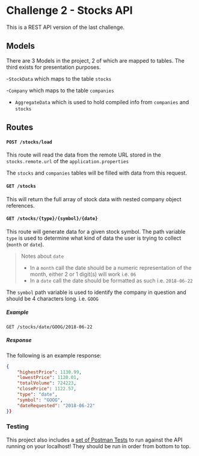 # Challenge 2 - Stocks API

This is a REST API version of the last challenge.

## Models

There are 3 Models in the project, 2 of which are mapped to tables. The third exists for presentation purposes.

-`StockData` which maps to the table `stocks`

-`Company` which maps to the table `companies`

- `AggregateData` which is used to hold compiled info from `companies` and `stocks`


## Routes

#### `POST /stocks/load`
This route will read the data from the remote URL stored in the `stocks.remote.url` of the `application.properties`

The `stocks` and `companies` tables will be filled with data from this request.

#### `GET /stocks`

This will return the full array of stock data with nested company object references.

#### `GET /stocks/{type}/{symbol}/{date}`

This route will generate data for a given stock symbol. The path variable `type` is used to determine what kind of data 
the user is trying to collect (`month` or `date`). 

> Notes about `date` 
> - In a `month` call the date should be a numeric representation of the 
month, either 2 or 1 digit(s) will work i.e. `06`
> - In a `date` call the date should be formatted as such
i.e. `2018-06-22`

The `symbol` path variable is used to identify the company in question
and should be 4 characters long. i.e. `GOOG`

##### Example

`GET /stocks/date/GOOG/2018-06-22`

##### Response

The following is an example response:

```json
{
    "highestPrice": 1130.99,
    "lowestPrice": 1120.01,
    "totalVolume": 724223,
    "closePrice": 1122.57,
    "type": "date",
    "symbol": "GOOG",
    "dateRequested": "2018-06-22"
}}
```

### Testing 

This project also includes a [set of Postman Tests](https://github.com/aturingmachine/stocks-api/blob/master/stocks-api.postman_collection.json)
to run against the API running on your localhost! They should be run in order
from bottom to top.
